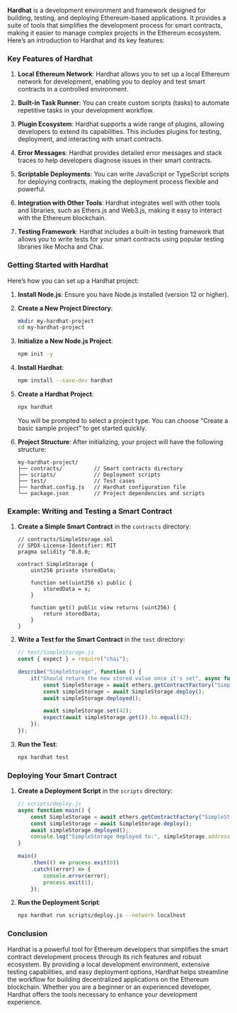 **Hardhat** is a development environment and framework designed for building, testing, and deploying Ethereum-based applications. It provides a suite of tools that simplifies the development process for smart contracts, making it easier to manage complex projects in the Ethereum ecosystem. Here’s an introduction to Hardhat and its key features:

### Key Features of Hardhat

1. **Local Ethereum Network**: Hardhat allows you to set up a local Ethereum network for development, enabling you to deploy and test smart contracts in a controlled environment.

2. **Built-in Task Runner**: You can create custom scripts (tasks) to automate repetitive tasks in your development workflow.

3. **Plugin Ecosystem**: Hardhat supports a wide range of plugins, allowing developers to extend its capabilities. This includes plugins for testing, deployment, and interacting with smart contracts.

4. **Error Messages**: Hardhat provides detailed error messages and stack traces to help developers diagnose issues in their smart contracts.

5. **Scriptable Deployments**: You can write JavaScript or TypeScript scripts for deploying contracts, making the deployment process flexible and powerful.

6. **Integration with Other Tools**: Hardhat integrates well with other tools and libraries, such as Ethers.js and Web3.js, making it easy to interact with the Ethereum blockchain.

7. **Testing Framework**: Hardhat includes a built-in testing framework that allows you to write tests for your smart contracts using popular testing libraries like Mocha and Chai.

### Getting Started with Hardhat

Here’s how you can set up a Hardhat project:

1. **Install Node.js**: Ensure you have Node.js installed (version 12 or higher).

2. **Create a New Project Directory**:
   ```bash
   mkdir my-hardhat-project
   cd my-hardhat-project
   ```

3. **Initialize a New Node.js Project**:
   ```bash
   npm init -y
   ```

4. **Install Hardhat**:
   ```bash
   npm install --save-dev hardhat
   ```

5. **Create a Hardhat Project**:
   ```bash
   npx hardhat
   ```
   You will be prompted to select a project type. You can choose "Create a basic sample project" to get started quickly.

6. **Project Structure**: After initializing, your project will have the following structure:
   ```
   my-hardhat-project/
   ├── contracts/          // Smart contracts directory
   ├── scripts/            // Deployment scripts
   ├── test/               // Test cases
   ├── hardhat.config.js   // Hardhat configuration file
   └── package.json        // Project dependencies and scripts
   ```

### Example: Writing and Testing a Smart Contract

1. **Create a Simple Smart Contract** in the `contracts` directory:
   ```solidity
   // contracts/SimpleStorage.sol
   // SPDX-License-Identifier: MIT
   pragma solidity ^0.8.0;

   contract SimpleStorage {
       uint256 private storedData;

       function set(uint256 x) public {
           storedData = x;
       }

       function get() public view returns (uint256) {
           return storedData;
       }
   }
   ```

2. **Write a Test for the Smart Contract** in the `test` directory:
   ```javascript
   // test/SimpleStorage.js
   const { expect } = require("chai");

   describe("SimpleStorage", function () {
       it("Should return the new stored value once it's set", async function () {
           const SimpleStorage = await ethers.getContractFactory("SimpleStorage");
           const simpleStorage = await SimpleStorage.deploy();
           await simpleStorage.deployed();

           await simpleStorage.set(42);
           expect(await simpleStorage.get()).to.equal(42);
       });
   });
   ```

3. **Run the Test**:
   ```bash
   npx hardhat test
   ```

### Deploying Your Smart Contract

1. **Create a Deployment Script** in the `scripts` directory:
   ```javascript
   // scripts/deploy.js
   async function main() {
       const SimpleStorage = await ethers.getContractFactory("SimpleStorage");
       const simpleStorage = await SimpleStorage.deploy();
       await simpleStorage.deployed();
       console.log("SimpleStorage deployed to:", simpleStorage.address);
   }

   main()
       .then(() => process.exit(0))
       .catch((error) => {
           console.error(error);
           process.exit(1);
       });
   ```

2. **Run the Deployment Script**:
   ```bash
   npx hardhat run scripts/deploy.js --network localhost
   ```

### Conclusion

Hardhat is a powerful tool for Ethereum developers that simplifies the smart contract development process through its rich features and robust ecosystem. By providing a local development environment, extensive testing capabilities, and easy deployment options, Hardhat helps streamline the workflow for building decentralized applications on the Ethereum blockchain. Whether you are a beginner or an experienced developer, Hardhat offers the tools necessary to enhance your development experience.